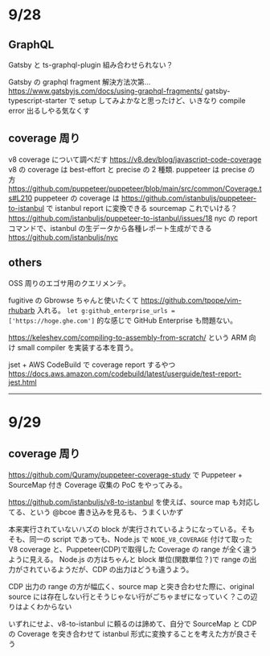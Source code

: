 # 9/28

## GraphQL
Gatsby と ts-graphql-plugin 組み合わせられない？

Gatsby の graphql fragment 解決方法次第... https://www.gatsbyjs.com/docs/using-graphql-fragments/
gatsby-typescript-starter で setup してみよかなと思ったけど、いきなり compile error 出るしやる気なくす

## coverage 周り

v8 coverage について調べだす https://v8.dev/blog/javascript-code-coverage
v8 の coverage は best-effort と precise の 2 種類.
puppeteer は precise の方 https://github.com/puppeteer/puppeteer/blob/main/src/common/Coverage.ts#L210
puppeteer の coverage は https://github.com/istanbuljs/puppeteer-to-istanbul で istanbul report に変換できる
sourcemap これでいける？ https://github.com/istanbuljs/puppeteer-to-istanbul/issues/18
nyc の report コマンドで、istanbul の生データから各種レポート生成ができる https://github.com/istanbuljs/nyc


## others
OSS 周りのエゴサ用のクエリメンテ。

fugitive の Gbrowse ちゃんと使いたくて https://github.com/tpope/vim-rhubarb 入れる。
`let g:github_enterprise_urls = ['https://hoge.ghe.com']` 的な感じで GitHub Enterprise も問題ない。

https://keleshev.com/compiling-to-assembly-from-scratch/ という ARM 向け small compiler を実装する本を買う。

jset + AWS CodeBuild で coverage report するやつ https://docs.aws.amazon.com/codebuild/latest/userguide/test-report-jest.html

---

# 9/29

## coverage 周り

https://github.com/Quramy/puppeteer-coverage-study で Puppeteer + SourceMap 付き Coverage 収集の PoC をやってみる。

https://github.com/istanbuljs/v8-to-istanbul を使えば、source map も対応してる、という @bcoe 書き込みを見るも、うまくいかず

本来実行されていないハズの block が実行されているようになっている。そもそも、同一の script であっても、Node.js で `NODE_V8_COVERAGE` 付けて取った V8 coverage と、Puppeteer(CDP)で取得した Coverage の range が全く違うように見える。
Node.js の方はちゃんと block 単位(関数単位？)で range の出力がされているようだが、CDP の出力はどうも違うよう。

CDP 出力の range の方が幅広く、source map と突き合わせた際に、original source には存在しない行とそうじゃない行がごちゃまぜになっていく？この辺りはよくわからない

いずれにせよ、v8-to-istanbul に頼るのは諦めて、自分で SourceMap と CDP の Coverage を突き合わせて istanbul 形式に変換することを考えた方が良さそう
